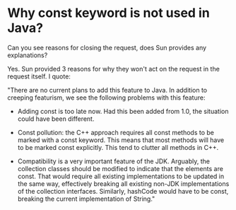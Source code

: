 # Why const keyword is not used in Java? 

Can you see reasons for closing the request, does Sun provides any explanations?

Yes. Sun provided 3 reasons for why they won't act on the request in the request itself. I quote:

"There are no current plans to add this feature to Java. In addition to creeping featurism, we see the following problems with this feature:

- Adding const is too late now. Had this been added from 1.0, the situation could have been different.

- Const pollution: the C++ approach requires all const methods to be marked with a const keyword. This means that most methods will have to be marked const explicitly. This tend to clutter all methods in C++.

- Compatibility is a very important feature of the JDK. Arguably, the collection classes should be modified to indicate that the elements are const. That would require all existing implementations to be updated in the same way, effectively breaking all existing non-JDK implementations of the collection interfaces. Similarly, hashCode would have to be const, breaking the current implementation of String."

